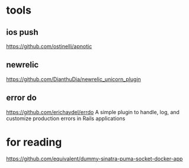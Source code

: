 tools
======

## ios push

https://github.com/ostinelli/apnotic

## newrelic

https://github.com/DianthuDia/newrelic_unicorn_plugin


## error do 

https://github.com/erichaydel/errdo A simple plugin to handle, log, and customize production errors in Rails applications




for reading
======

https://github.com/equivalent/dummy-sinatra-puma-socket-docker-app
